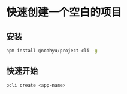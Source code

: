 # 快速创建一个空白的项目

## 安装

```bash
npm install @noahyu/project-cli -g
```

## 快速开始

```bash
pcli create <app-name>
```
